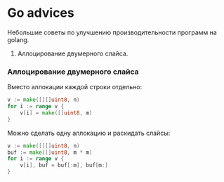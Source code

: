 # Go advices
Небольшие советы по улучшению производительности программ на golang.

1. Аллоцирование двумерного слайса.

### Аллоцирование двумерного слайса
Вместо аллокации каждой строки отдельно:
```go
v := make([][]uint8, n)
for i := range v {
	v[i] = make([]uint8, m)
}
```
Можно сделать одну аллокацию и раскидать слайсы:
```go
v := make([][]uint8, n)
buf := make([]uint8, m * m)
for i := range v {
	v[i], buf = buf[:m], buf[m:]
}
```
